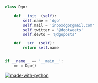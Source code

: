 


```python
class Dgo:

    def __init__(self):
        self.name = 'dgo'
        self.mail = 'inboxdgo@gmail.com'
        self.twitter = '@dgotweets'
        self.devto = '@dgoposts'

    def __str__(self):
        return self.name


if __name__ == '__main__':
    me = Dgo()


```
 
[![made-with-python](https://img.shields.io/badge/Made%20with-Python-1f425f.svg)](https://www.python.org/)
